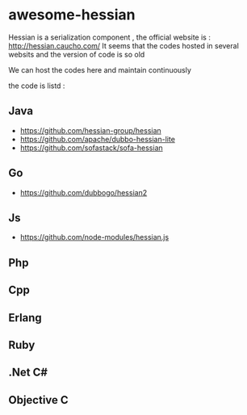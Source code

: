 # awesome-hessian
Hessian is a serialization component , the official website is : http://hessian.caucho.com/
It seems that the codes hosted in several websits and the version of code is so old

We can host the codes here and maintain continuously

the code is listd :

## Java
* https://github.com/hessian-group/hessian 
* https://github.com/apache/dubbo-hessian-lite
* https://github.com/sofastack/sofa-hessian

## Go
* https://github.com/dubbogo/hessian2

## Js
* https://github.com/node-modules/hessian.js

## Php

## Cpp

## Erlang

## Ruby

## .Net C#

## Objective C


